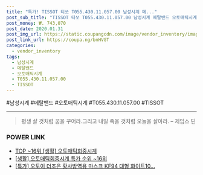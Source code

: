 ```yaml
--- 
title: "특가! TISSOT 티쏘 T055.430.11.057.00 남성시계 메..." 
post_sub_title: "TISSOT 티쏘 T055.430.11.057.00 남성시계 메탈밴드 오토매틱시계" 
post_money: ₩. 743,070 
post_date: 2020.01.31 
post_img_url: https://static.coupangcdn.com/image/vendor_inventory/images/2017/01/04/9/3/72179ccd-e70d-4e12-be21-74e57ffd3d10.jpg 
post_link_url: https://coupa.ng/bnHVGT 
categories: 
  - vendor_inventory 
tags: 
  - 남성시계 
  - 메탈밴드 
  - 오토매틱시계 
  - T055.430.11.057.00 
  - TISSOT 
--- 
```

  #남성시계 #메탈밴드 #오토매틱시계 #T055.430.11.057.00 #TISSOT 
<hr> 

> 평생 살 것처럼 꿈을 꾸어라.그리고 내일 죽을 것처럼 오늘을 살아라. – 제임스 딘 


### POWER LINK

* <a href="https://blog.naver.com/an0733/221790875269" target="_blank"> TOP ~16위 [생활] 오토매틱회중시계</a>
* <a href="https://blog.naver.com/sakai111/221790875270" target="_blank"> [생활] 오토매틱회중시계 특가 순위 ~16위</a>
* <a href="https://blog.naver.com/santokki14/221788049460" target="_blank">[특가] 오토이 더조은 황사방역용 마스크 KF94 대형 화이트10...</a>
